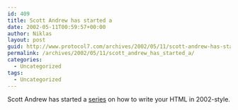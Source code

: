 ```yaml
---
id: 409
title: Scott Andrew has started a
date: 2002-05-11T00:59:57+00:00
author: Niklas
layout: post
guid: http://www.protocol7.com/archives/2002/05/11/scott-andrew-has-started-a/
permalink: /archives/2002/05/11/scott_andrew_has_started_a/
categories:
  - Uncategorized
tags:
  - Uncategorized
---
```

<div class='microid-8e9484c4ea6459a9cea6419122e030ee706147e2'>
  <p>
    Scott Andrew has started a <a href="http://www.scottandrew.com">series</a> on how to write your HTML in 2002-style.
  </p>
</div>